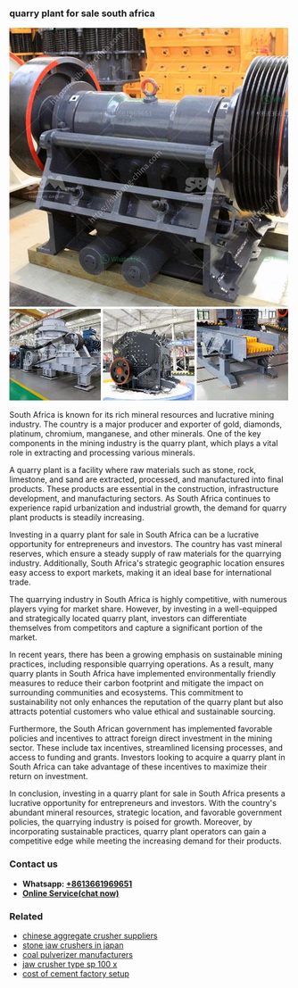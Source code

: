 <h3>quarry plant for sale south africa</h3><img src='1706754051.jpg' alt=''><p>South Africa is known for its rich mineral resources and lucrative mining industry. The country is a major producer and exporter of gold, diamonds, platinum, chromium, manganese, and other minerals. One of the key components in the mining industry is the quarry plant, which plays a vital role in extracting and processing various minerals.</p><p>A quarry plant is a facility where raw materials such as stone, rock, limestone, and sand are extracted, processed, and manufactured into final products. These products are essential in the construction, infrastructure development, and manufacturing sectors. As South Africa continues to experience rapid urbanization and industrial growth, the demand for quarry plant products is steadily increasing.</p><p>Investing in a quarry plant for sale in South Africa can be a lucrative opportunity for entrepreneurs and investors. The country has vast mineral reserves, which ensure a steady supply of raw materials for the quarrying industry. Additionally, South Africa's strategic geographic location ensures easy access to export markets, making it an ideal base for international trade.</p><p>The quarrying industry in South Africa is highly competitive, with numerous players vying for market share. However, by investing in a well-equipped and strategically located quarry plant, investors can differentiate themselves from competitors and capture a significant portion of the market.</p><p>In recent years, there has been a growing emphasis on sustainable mining practices, including responsible quarrying operations. As a result, many quarry plants in South Africa have implemented environmentally friendly measures to reduce their carbon footprint and mitigate the impact on surrounding communities and ecosystems. This commitment to sustainability not only enhances the reputation of the quarry plant but also attracts potential customers who value ethical and sustainable sourcing.</p><p>Furthermore, the South African government has implemented favorable policies and incentives to attract foreign direct investment in the mining sector. These include tax incentives, streamlined licensing processes, and access to funding and grants. Investors looking to acquire a quarry plant in South Africa can take advantage of these incentives to maximize their return on investment.</p><p>In conclusion, investing in a quarry plant for sale in South Africa presents a lucrative opportunity for entrepreneurs and investors. With the country's abundant mineral resources, strategic location, and favorable government policies, the quarrying industry is poised for growth. Moreover, by incorporating sustainable practices, quarry plant operators can gain a competitive edge while meeting the increasing demand for their products.</p><h3>Contact us</h3><ul><li><strong>Whatsapp:&nbsp;<a href="https://wa.me/8613661969651">+8613661969651</a></strong></li><li><a href="https://swt.shibang-china.com/?git&amp;zhl&amp;quarry plant for sale south africa"><strong>Online Service(chat now)</strong></a></li></ul><h3>Related</h3><ul><li><a href='chinese aggregate crusher suppliers.md'>chinese aggregate crusher suppliers</a></li><li><a href='stone jaw crushers in japan.md'>stone jaw crushers in japan</a></li><li><a href='coal pulverizer manufacturers.md'>coal pulverizer manufacturers</a></li><li><a href='jaw crusher type sp 100 x.md'>jaw crusher type sp 100 x</a></li><li><a href='cost of cement factory setup.md'>cost of cement factory setup</a></li></ul>